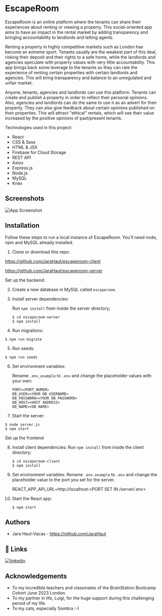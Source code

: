 
# EscapeRoom

EscapeRoom is an online platform where the tenants can share their experiences about renting or viewing a property. This social-oriented app aims to have an impact in the rental market by adding transparency and bringing accountability to landlords and letting agents.

Renting a property in highly competitive markets such as London has become an extreme sport. Tenants usually are the weakest part of this deal, risking their deposit and their rights to a safe home, while the landlords and agencies speculate with property values with very little accountability. This app brings back some leverage to the tenants so they can rate the experience of renting certain properties with certain landlords and agencies. This will bring transparency and balance to an unregulated and unfair market.

Anyone, tenants, agencies and landlords can use this platform. Tenants can create and publish a property in order to reflect their personal opinions. Also, agencies and landlords can do the same to use it as an advert for their property. They can also give feedback about certain opinions published on their properties. This will attract "ethical" rentals, which will see their value increased by the positive opinions of past/present tenants.

Technologies used in this project:

- React
- CSS & Sass
- HTML & JSX
- Firebase for Cloud Storage
- REST API
- Axios
- Express.js
- Node.js
- MySQL
- Knex

## Screenshots

![App Screenshot](https://via.placeholder.com/468x300?text=App+Screenshot+Here)


## Installation

Follow these steps to run a local instance of EscapeRoom. You'll need node, npm and MySQL already installed.

1. Clone or download this repo:

https://github.com/JaraHaut/escaperoom-client

https://github.com/JaraHaut/escaperoom-server

Set up the backend:

2. Create a new database in MySQL called ```escaperoom```.

3. Install server dependencies:

	Run ```npm install``` from inside the server directory;

	```
	$ cd escaperoom-server
	$ npm install
	```

4. Run migrations:

```
$ npm run migrate
```

5. Run seeds:

```
$ npm run seeds
```

6. Set environment variables:

	Rename ```.env_example``` to ```.env``` and change the placeholder values with your own:

	```
	PORT=<PORT_NUMER>
	DB_USER=<YOUR DB USERNAME>
	DB_PASSWORD=<YOUR DB PASSWORD>
	DB_HOST=<HOST ADDRESS>
	DB_NAME=<DB NAME> 
	``` 

7. Start the server:

```
$ node server.js
$ npm start
```

Set up the frontend

8. Install client dependencies:
	Run ```npm install``` from inside the client directory:

	```
	$ cd escaperoom-client
	$ npm install
	```

9. Set environment variables:
Rename ```.env.example``` to ```.env``` and change the placeholder value to the port you set for the server.

	
	REACT_APP_API_URL=http://localhost:<PORT SET IN /server/.env>
	

10. Start the React app:
	
	```
	$ npm start
	```

## Authors

- Jara Haut-Vacas - https://github.com/JaraHaut
## 🔗 Links

[![linkedin](https://img.shields.io/badge/linkedin-0A66C2?style=for-the-badge&logo=linkedin&logoColor=white)](https://www.linkedin.com/in/jarahaut/)



## Acknowledgements

 - To my incredible teachers and classmates of the BrainStation Bootcamp Cohort June 2023 London.
 - To my partner in life, Luigi, for the huge support during this challenging period of my life.
 - To my cats, especially Sombra :-)


